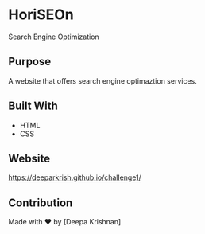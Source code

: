 # HoriSEOn
Search Engine Optimization
## Purpose
A website that offers search engine optimaztion services.

## Built With
* HTML
* CSS

## Website
https://deeparkrish.github.io/challenge1/

## Contribution
Made with ❤️ by [Deepa Krishnan]

